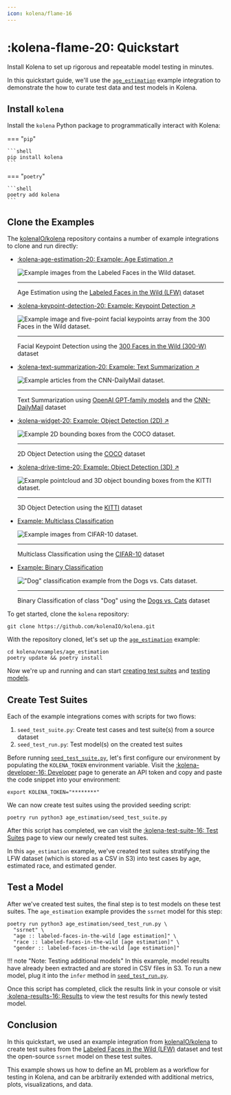 ```yaml
---
icon: kolena/flame-16
---
```


# :kolena-flame-20: Quickstart

Install Kolena to set up rigorous and repeatable model testing in minutes.

In this quickstart guide, we'll use the
[`age_estimation`](https://github.com/kolenaIO/kolena/tree/trunk/examples/age_estimation) example integration to
demonstrate the how to curate test data and test models in Kolena.

## Install `kolena`

Install the `kolena` Python package to programmatically interact with Kolena:

=== "`pip`"

    ```shell
    pip install kolena
    ```

=== "`poetry`"

    ```shell
    poetry add kolena
    ```

## Clone the Examples

The [kolenaIO/kolena](https://github.com/kolenaIO/kolena) repository contains a number of example integrations to clone
and run directly:

<div class="grid cards" markdown>

- [:kolena-age-estimation-20: Example: Age Estimation ↗](https://github.com/kolenaIO/kolena/tree/trunk/examples/age_estimation)

    ![Example images from the Labeled Faces in the Wild dataset.](assets/images/LFW.jpg)

    ---

    Age Estimation using the [Labeled Faces in the Wild (LFW)](http://vis-www.cs.umass.edu/lfw/) dataset

- [:kolena-keypoint-detection-20: Example: Keypoint Detection ↗](https://github.com/kolenaIO/kolena/tree/trunk/examples/keypoint_detection)

    ![Example image and five-point facial keypoints array from the 300 Faces in the Wild dataset.](assets/images/300-W.jpg)

    ---

    Facial Keypoint Detection using the [300 Faces in the Wild (300-W)](https://ibug.doc.ic.ac.uk/resources/300-W/)
    dataset

- [:kolena-text-summarization-20: Example: Text Summarization ↗](https://github.com/kolenaIO/kolena/tree/trunk/examples/text_summarization)

    ![Example articles from the CNN-DailyMail dataset.](assets/images/CNN-DailyMail.jpg)

    ---

    Text Summarization using [OpenAI GPT-family models](https://platform.openai.com/docs/guides/gpt) and the
    [CNN-DailyMail](https://paperswithcode.com/dataset/cnn-daily-mail-1) dataset

- [:kolena-widget-20: Example: Object Detection (2D) ↗](https://github.com/kolenaIO/kolena/tree/trunk/examples/object_detection_2d)

    ![Example 2D bounding boxes from the COCO dataset.](assets/images/COCO-transportation.jpeg)

    ---

    2D Object Detection using the [COCO](https://cocodataset.org/#overview) dataset

- [:kolena-drive-time-20: Example: Object Detection (3D) ↗](https://github.com/kolenaIO/kolena/tree/trunk/examples/object_detection_3d)

    ![Example pointcloud and 3D object bounding boxes from the KITTI dataset.](assets/images/KITTI-pointcloud.png)

    ---

    3D Object Detection using the [KITTI](https://www.cvlibs.net/datasets/kitti/eval_object.php?obj_benchmark=3d) dataset

- [Example: Multiclass Classification](https://github.com/kolenaIO/kolena/tree/trunk/examples/classification#multiclass-classification-on-cifar-10)

    ![Example images from CIFAR-10 dataset.](assets/images/CIFAR-10.jpg)

    ---

    Multiclass Classification using the [CIFAR-10](https://www.cs.toronto.edu/~kriz/cifar.html) dataset

- [Example: Binary Classification](https://github.com/kolenaIO/kolena/tree/trunk/examples/classification#binary-classification-on-dogs-vs-cats)

    !["Dog" classification example from the Dogs vs. Cats dataset.](assets/images/classification-dog.jpg)

    ---

    Binary Classification of class "Dog" using the [Dogs vs. Cats](https://www.kaggle.com/c/dogs-vs-cats) dataset

</div>

To get started, clone the `kolena` repository:

```shell
git clone https://github.com/kolenaIO/kolena.git
```

With the repository cloned, let's set up the
[`age_estimation`](https://github.com/kolenaIO/kolena/tree/trunk/examples/age_estimation) example:

```shell
cd kolena/examples/age_estimation
poetry update && poetry install
```

Now we're up and running and can start [creating test suites](#create-test-suites) and
[testing models](#test-a-model).

## Create Test Suites

Each of the example integrations comes with scripts for two flows:

1. `seed_test_suite.py`: Create test cases and test suite(s) from a source dataset
2. `seed_test_run.py`: Test model(s) on the created test suites

Before running [`seed_test_suite.py`](https://github.com/kolenaIO/kolena/blob/trunk/examples/age_estimation/age_estimation/seed_test_suite.py),
let's first configure our environment by populating the `KOLENA_TOKEN`
environment variable. Visit the [:kolena-developer-16: Developer](https://app.kolena.io/redirect/developer) page to
generate an API token and copy and paste the code snippet into your environment:

```shell
export KOLENA_TOKEN="********"
```

We can now create test suites using the provided seeding script:

```shell
poetry run python3 age_estimation/seed_test_suite.py
```

After this script has completed, we can visit the [:kolena-test-suite-16: Test Suites](https://app.kolena.io/redirect/testing)
page to view our newly created test suites.

In this `age_estimation` example, we've created test suites stratifying the LFW dataset (which is stored as a CSV in
S3) into test cases by age, estimated race, and estimated gender.

## Test a Model

After we've created test suites, the final step is to test models on these test suites. The `age_estimation` example
provides the `ssrnet` model for this step:

```shell
poetry run python3 age_estimation/seed_test_run.py \
  "ssrnet" \
  "age :: labeled-faces-in-the-wild [age estimation]" \
  "race :: labeled-faces-in-the-wild [age estimation]" \
  "gender :: labeled-faces-in-the-wild [age estimation]"
```

!!! note "Note: Testing additional models"
    In this example, model results have already been extracted and are stored in CSV files in S3. To run a new model,
    plug it into the `infer` method in [`seed_test_run.py`](https://github.com/kolenaIO/kolena/blob/trunk/examples/age_estimation/age_estimation/seed_test_run.py).

Once this script has completed, click the results link in your console or visit
[:kolena-results-16: Results](https://app.kolena.io/redirect/results) to view the test results for this newly tested model.

## Conclusion

In this quickstart, we used an example integration from [kolenaIO/kolena](https://github.com/kolenaIO/kolena) to create
test suites from the [Labeled Faces in the Wild (LFW)](http://vis-www.cs.umass.edu/lfw/) dataset and test the
open-source `ssrnet` model on these test suites.

This example shows us how to define an ML problem as a workflow for testing in Kolena, and can be arbitrarily extended
with additional metrics, plots, visualizations, and data.
